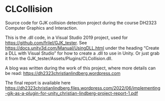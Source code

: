 # CLCollision
Source code for GJK collision detection project during the course DH2323 Computer Graphics and Interaction.

This is the .dll code, in a Visual Studio 2019 project, used for https://github.com/frilel/GJK_tester. See https://docs.unity3d.com/Manual/UsingDLL.html under the heading “Create a DLL with Visual Studio” for how to create a .dll to use in Unity. Or just grab it from the GJK_tester/Assets/Plugins/CLCollision.dll.

A blog was written during the work of this project, where more details can be read: https://dh2323christianlindberg.wordpress.com

The final report is available here https://dh2323christianlindberg.files.wordpress.com/2022/06/implementing-gjk-as-a-plugin-for-unity_christian-lindberg-project-report-1.pdf

